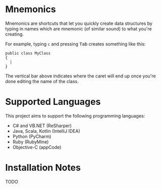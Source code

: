 Mnemonics
=========
Mnemonics are shortcuts that let you quickly create data structures by typing in names which are mnemonic (of similar sound) to what you're creating.

For example, typing `c` and pressing <kbd>Tab</kbd> creates something like this:

    public class MyClass
    {
      |
    }

The vertical bar above indicates where the caret will end up once you're done editing the name of the class.

Supported Languages
===================
This project aims to support the following programming languages:

* C# and VB.NET (ReSharper)
* Java, Scala, Kotlin (IntelliJ IDEA)
* Python (PyCharm)
* Ruby (RubyMine)
* Objective-C (appCode)

Installation Notes
==================
TODO

